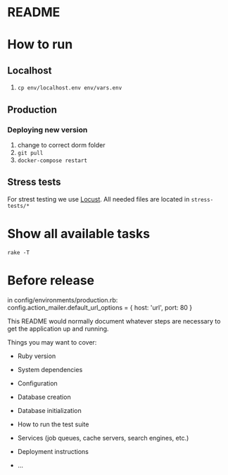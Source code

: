 # README

# How to run
## Localhost
1) ```cp env/localhost.env env/vars.env``` 

## Production

### Deploying new version
1) change to correct dorm folder
2) ```git pull```
3) ```docker-compose restart```


## Stress tests
For strest testing we use [Locust](https://docs.locust.io/en/latest/what-is-locust.html). All needed files are located in `stress-tests/*`




# Show all available tasks
```rake -T```

# Before release
in config/environments/production.rb:
config.action_mailer.default_url_options = { host: 'url', port: 80 }


This README would normally document whatever steps are necessary to get the
application up and running.

Things you may want to cover:

* Ruby version

* System dependencies

* Configuration

* Database creation

* Database initialization

* How to run the test suite

* Services (job queues, cache servers, search engines, etc.)

* Deployment instructions

* ...
